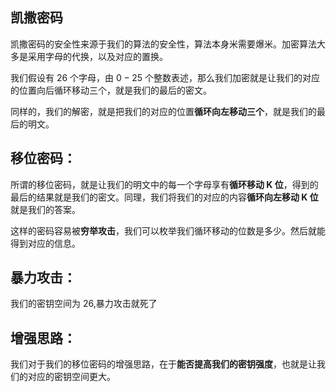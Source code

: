 ## 凯撒密码
凯撒密码的安全性来源于我们的算法的安全性，算法本身米需要爆米。加密算法大多是采用字母的代换，以及对应的置换。

我们假设有 $26$ 个字母，由 $0-25$ 个整数表述，那么我们加密就是让我们的对应的位置向后循环移动三个，就是我们的最后的密文。

同样的，我们的解密，就是把我们的对应的位置**循环向左移动三个**，就是我们的最后的明文。

## 移位密码：
所谓的移位密码，就是让我们的明文中的每一个字母享有**循环移动 K 位**，得到的最后的结果就是我们的密文。同理，我们将我们的对应的内容**循环向左移动 K 位**就是我们的答案。

这样的密码容易被**穷举攻击**，我们可以枚举我们循环移动的位数是多少。然后就能得到对应的信息。

## 暴力攻击：
我们的密钥空间为 $26$,暴力攻击就死了

## 增强思路：
我们对于我们的移位密码的增强思路，在于**能否提高我们的密钥强度**，也就是让我们的对应的密钥空间更大。